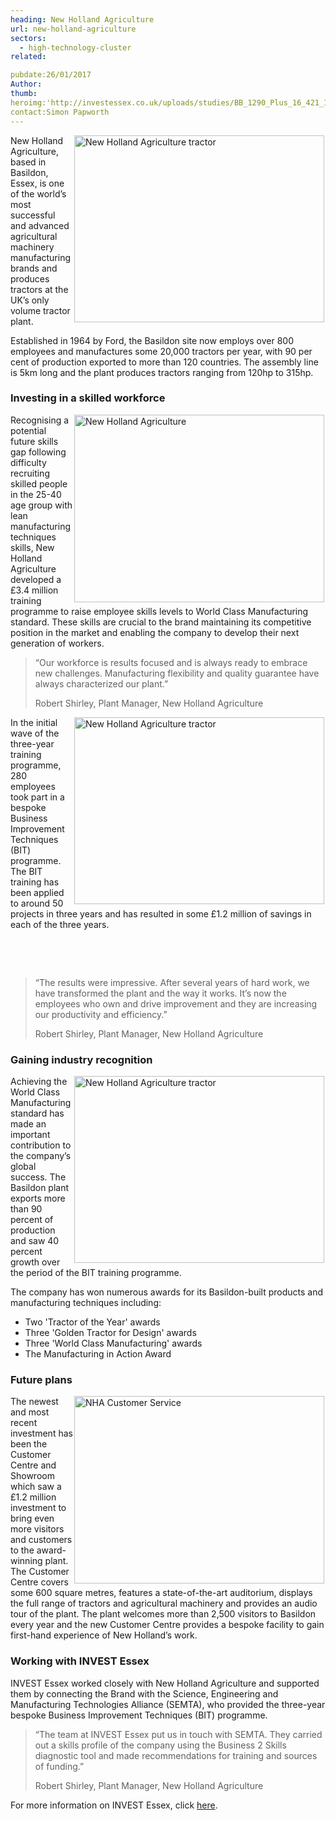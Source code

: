 ```yaml
---
heading: New Holland Agriculture
url: new-holland-agriculture
sectors:
  - high-technology-cluster
related:

pubdate:26/01/2017
Author:
thumb:
heroimg:'http://investessex.co.uk/uploads/studies/BB_1290_Plus_16_421_1980.jpg'
contact:Simon Papworth
---
```

 <p><a href='http://agriculture1.newholland.com/eu/en-uk' target='_blank'><img alt='New Holland Agriculture tractor' src='http://www.investessex.co.uk/uploads/about/CR8_80_Everest_Tier4B_16_022_400.jpg' style='width: 400px; height: 299px; margin-left: 2px; margin-right: 2px; float: right;'/></a>New Holland Agriculture, based in Basildon, Essex, is one of the world’s most successful and advanced agricultural machinery manufacturing brands and produces tractors at the UK’s only volume tractor plant.</p><p>Established in 1964 by Ford, the Basildon site now employs over 800 employees and manufactures some 20,000 tractors per year, with 90 per cent of production exported to more than 120 countries. The assembly line is 5km long and the plant produces tractors ranging from 120hp to 315hp.</p><h3>Investing in a skilled workforce</h3><p><img alt='New Holland Agriculture's site' src='http://www.investessex.co.uk/uploads/about/SR1_400.jpg' style='width: 400px; height: 300px; margin-left: 2px; margin-right: 2px; float: right;'/>Recognising a potential future skills gap following difficulty recruiting skilled people in the 25-40 age group with lean manufacturing techniques skills, New Holland Agriculture developed a £3.4 million training programme to raise employee skills levels to World Class Manufacturing standard. These skills are crucial to the brand maintaining its competitive position in the market and enabling the company to develop their next generation of workers.</p><blockquote><p>“Our workforce is results focused and is always ready to embrace new challenges. Manufacturing flexibility and quality guarantee have always characterized our plant.”</p><p>Robert Shirley, Plant Manager, New Holland Agriculture</p></blockquote><p><a href='http://agriculture1.newholland.com/eu/en-uk' target='_blank'><img alt='New Holland Agriculture tractor' src='http://www.investessex.co.uk/uploads/about/T4_110F_Tier4A_16_007_400.jpg' style='width: 400px; height: 299px; margin-left: 2px; margin-right: 2px; float: right;'/></a>In the initial wave of the three-year training programme, 280 employees took part in a bespoke Business Improvement Techniques (BIT) programme. The BIT training has been applied to around 50 projects in three years and has resulted in some £1.2 million of savings in each of the three years.</p><p> </p><p> </p><blockquote><p>“The results were impressive. After several years of hard work, we have transformed the plant and the way it works. It’s now the employees who own and drive improvement and they are increasing our productivity and efficiency.”</p><p>Robert Shirley, Plant Manager, New Holland Agriculture</p></blockquote><h3>Gaining industry recognition</h3><p><a href='http://agriculture1.newholland.com/eu/en-uk' target='_blank'><img alt='New Holland Agriculture tractor' src='http://www.investessex.co.uk/uploads/about/T7_315_Autocommand_HD_Tier4B_15_378_400.jpg' style='width: 400px; height: 299px; margin-left: 2px; margin-right: 2px; float: right;'/></a>Achieving the World Class Manufacturing standard has made an important contribution to the company’s global success. The Basildon plant exports more than 90 percent of production and saw 40 percent growth over the period of the BIT training programme.</p><p>The company has won numerous awards for its Basildon-built products and manufacturing techniques including:</p><ul><li>Two 'Tractor of the Year' awards</li><li>Three 'Golden Tractor for Design' awards</li><li>Three 'World Class Manufacturing' awards</li><li>The Manufacturing in Action Award</li></ul><h3>Future plans</h3><p><img alt='NHA Customer Service' src='http://www.investessex.co.uk/uploads/about/Basildon_2016_Customer_Center_Outside_003_400.jpg' style='width: 400px; height: 300px; margin-left: 2px; margin-right: 2px; float: right;'/>The newest and most recent investment has been the Customer Centre and Showroom which saw a £1.2 million investment to bring even more visitors and customers to the award-winning plant. The Customer Centre covers some 600 square metres, features a state-of-the-art auditorium, displays the full range of tractors and agricultural machinery and provides an audio tour of the plant. The plant welcomes more than 2,500 visitors to Basildon every year and the new Customer Centre provides a bespoke facility to gain first-hand experience of New Holland’s work.</p><h3>Working with INVEST Essex</h3><p>INVEST Essex worked closely with New Holland Agriculture and supported them by connecting the Brand with the Science, Engineering and Manufacturing Technologies Alliance (SEMTA), who provided the three-year bespoke Business Improvement Techniques (BIT) programme.</p><blockquote><p>“The team at INVEST Essex put us in touch with SEMTA. They carried out a skills profile of the company using the Business 2 Skills diagnostic tool and made recommendations for training and sources of funding.”</p><p>Robert Shirley, Plant Manager, New Holland Agriculture</p></blockquote><p>For more information on INVEST Essex, click <a href='http://investessex.co.uk/' target='_blank'>here</a>.</p> 